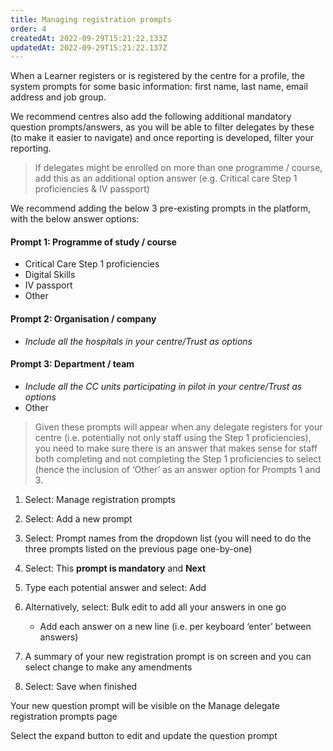```yaml
---
title: Managing registration prompts
order: 4
createdAt: 2022-09-29T15:21:22.133Z
updatedAt: 2022-09-29T15:21:22.137Z
---
```

When a Learner registers or is registered by the centre for a profile, the system prompts for some basic information: first name, last name, email address and job group. ​

We recommend centres also add the following additional mandatory question prompts/answers, as you will be able to filter delegates by these (to make it easier to navigate) and once reporting is developed, filter your reporting.

> If delegates might be enrolled on more than one programme / course, add this as an additional option answer (e.g. Critical care Step 1 proficiencies & IV passport)

We recommend adding the below 3 pre-existing prompts in the platform, with the below answer options:​

#### Prompt 1: Programme of study / course ​

- Critical Care Step 1 proficiencies​
- Digital Skills​
- IV passport ​
- Other

#### Prompt 2: Organisation / company​

- *Include all the hospitals in your centre/Trust as options*

#### Prompt 3: Department / team

- *Include all the CC units participating in pilot in your centre/Trust as options*
- Other

> Given these prompts will appear when any delegate registers for your centre (i.e. potentially not only staff using the Step 1 proficiencies), you need to make sure there is an answer that makes sense for staff both completing and not completing the Step 1 proficiencies to select (hence the inclusion of ‘Other’ as an answer option for Prompts 1 and 3.​


1. Select: Manage registration prompts​

2. Select: Add a new prompt​

3. Select: Prompt names from the dropdown list (you will need to do the three prompts listed on the previous page one-by-one)​

4. Select: This **prompt is mandatory** and **Next​**

5. Type each potential answer and select: Add​

6. Alternatively, select: Bulk edit to add all your answers in one go​

    - Add each answer on a new line (i.e. per keyboard ‘enter’ between answers)​

7. A summary of your new registration prompt is on screen and you can select change to make any amendments​

8. Select: Save when finished​

Your new question prompt will be visible on the Manage delegate registration prompts page​

Select the expand button to edit and update the question prompt
